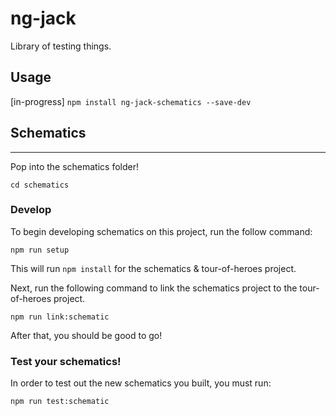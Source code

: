 # ng-jack

Library of testing things.

## Usage

[in-progress] `npm install ng-jack-schematics --save-dev`


## Schematics
-------

Pop into the schematics folder!

```
cd schematics
```

### Develop
To begin developing schematics on this project, run the follow command:

```
npm run setup
```

This will run `npm install` for the schematics & tour-of-heroes project.

Next, run the following command to link the schematics project to the tour-of-heroes project.

```
npm run link:schematic
```

After that, you should be good to go!

### Test your schematics!
In order to test out the new schematics you built, you must run:

```
npm run test:schematic
```

